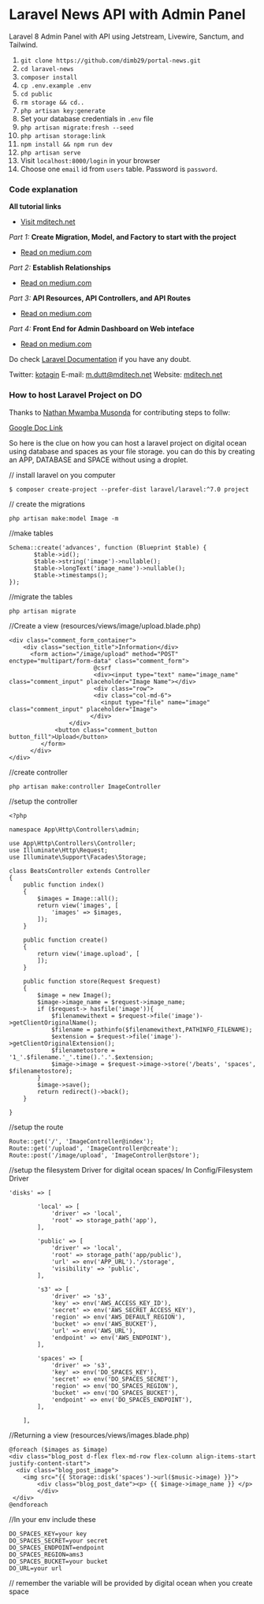 # Laravel News API with Admin Panel
Laravel 8 Admin Panel with API using Jetstream, Livewire, Sanctum, and Tailwind.

1. `git clone https://github.com/dimb29/portal-news.git`
2. `cd laravel-news`
3. `composer install`
4. `cp .env.example .env`
5. `cd public`
6. `rm storage && cd..`
7. `php artisan key:generate`
8. Set your database credentials in `.env` file
9. `php artisan migrate:fresh --seed`
10. `php artisan storage:link`
11. `npm install && npm run dev`
12. `php artisan serve`
13. Visit `localhost:8000/login` in your browser
14. Choose one `email` id from `users` table. Password is `password`.

### Code explanation

**All tutorial links**
* [Visit mditech.net](https://mditech.net/laravel-resource/)

*Part 1:* **Create Migration, Model, and Factory to start with the project**
* [Read on medium.com](https://madhavendra-dutt.medium.com/how-to-seed-test-data-into-a-database-in-laravel-ec1b7defe552)

*Part 2:* **Establish Relationships**
* [Read on medium.com](https://madhavendra-dutt.medium.com/database-relationship-6780f4eab72a)

*Part 3:* **API Resources, API Controllers, and API Routes**
* [Read on medium.com](https://madhavendra-dutt.medium.com/creating-and-consuming-restful-api-in-laravel-7dc116430b3)

*Part 4:* **Front End for Admin Dashboard on Web inteface**
* [Read on medium.com](https://madhavendra-dutt.medium.com/creating-the-front-end-in-laravel-using-jetstream-livewire-72d140c6c946)

Do check [Laravel Documentation](https://laravel.com/docs/8.x) if you have any doubt.

Twitter: [kotagin](https://twitter.com/kotagin)
E-mail: [m.dutt@mditech.net](mailto:m.dutt@mditech.net)
Website: [mditech.net](https://mditech.net)

### How to host Laravel Project on DO

Thanks to [Nathan Mwamba Musonda](https://www.facebook.com/nathan.mwamba.9638) for contributing steps to follw:

[Google Doc Link](https://drive.google.com/file/d/1xzfwTVkJ0c6VhMSYqO8Q1Oh95KctCwse/view?fbclid=IwAR09pKJKwLaEkHCKs8scx-W-_Wmje7Th4I4Ff6ae0MdXICPMM7EGKAauPjM)

So here is the clue on how you can host a laravel project
on digital ocean using database and spaces as your file
storage. you can do this by creating an APP, DATABASE and SPACE
without using a droplet.

// install laravel on you computer
```
$ composer create-project --prefer-dist laravel/laravel:^7.0 project
```
// create the migrations
```
php artisan make:model Image -m
```
//make tables
```
Schema::create('advances', function (Blueprint $table) {
       $table->id();
       $table->string('image')->nullable();
       $table->longText('image_name')->nullable();
       $table->timestamps();
});
```
//migrate the tables
```
php artisan migrate
```
//Create a view (resources/views/image/upload.blade.php)
```
<div class="comment_form_container">
    <div class="section_title">Information</div>
      <form action="/image/upload" method="POST" enctype="multipart/form-data" class="comment_form">
                        @csrf
                        <div><input type="text" name="image_name" class="comment_input" placeholder="Image Name"></div>
                        <div class="row">
                        <div class="col-md-6">
                          <input type="file" name="image" class="comment_input" placeholder="Image">
                       </div>
                 </div>
             <button class="comment_button button_fill">Upload</button>
         </form>
      </div>
</div>
```
//create controller
```
php artisan make:controller ImageController
```
//setup the controller
```
<?php

namespace App\Http\Controllers\admin;

use App\Http\Controllers\Controller;
use Illuminate\Http\Request;
use Illuminate\Support\Facades\Storage;

class BeatsController extends Controller
{
    public function index()
    {
        $images = Image::all();
        return view('images', [
            'images' => $images,
        ]);
    }

    public function create()
    {
        return view('image.upload', [
        ]);
    }

    public function store(Request $request)
    {
        $image = new Image();
        $image->image_name = $request->image_name;
        if ($request-> hasfile('image')){
            $filenamewithext = $request->file('image')->getClientOriginalName();
            $filename = pathinfo($filenamewithext,PATHINFO_FILENAME);
            $extension = $request->file('image')->getClientOriginalExtension();
            $filenametostore = '1_'.$filename.'_'.time().'.'.$extension;
            $image->image = $request->image->store('/beats', 'spaces', $filenametostore);
        }
        $image->save();
        return redirect()->back();
    }

}
```
//setup the route
```
Route::get('/', 'ImageController@index');
Route::get('/upload', 'ImageController@create');
Route::post('/image/upload', 'ImageController@store');
```

//setup the filesystem Driver for digital ocean spaces/ In Config/Filesystem Driver
```
'disks' => [

        'local' => [
            'driver' => 'local',
            'root' => storage_path('app'),
        ],

        'public' => [
            'driver' => 'local',
            'root' => storage_path('app/public'),
            'url' => env('APP_URL').'/storage',
            'visibility' => 'public',
        ],

        's3' => [
            'driver' => 's3',
            'key' => env('AWS_ACCESS_KEY_ID'),
            'secret' => env('AWS_SECRET_ACCESS_KEY'),
            'region' => env('AWS_DEFAULT_REGION'),
            'bucket' => env('AWS_BUCKET'),
            'url' => env('AWS_URL'),
            'endpoint' => env('AWS_ENDPOINT'),
        ],

        'spaces' => [
            'driver' => 's3',
            'key' => env('DO_SPACES_KEY'),
            'secret' => env('DO_SPACES_SECRET'),
            'region' => env('DO_SPACES_REGION'),
            'bucket' => env('DO_SPACES_BUCKET'),
            'endpoint' => env('DO_SPACES_ENDPOINT'),
        ],

    ],
```
//Returning a view (resources/views/images.blade.php)
```
@foreach ($images as $image)
<div class="blog_post d-flex flex-md-row flex-column align-items-start justify-content-start">
  <div class="blog_post_image">
	<img src="{{ Storage::disk('spaces')->url($music->image) }}">
	    <div class="blog_post_date"><p> {{ $image->image_name }} </p>
        </div>		
 </div>
@endforeach
```
//In your env include these
```
DO_SPACES_KEY=your key
DO_SPACES_SECRET=your secret
DO_SPACES_ENDPOINT=endpoint
DO_SPACES_REGION=ams3
DO_SPACES_BUCKET=your bucket
DO_URL=your url
```
// remember the variable will be provided by digital ocean when you create space
